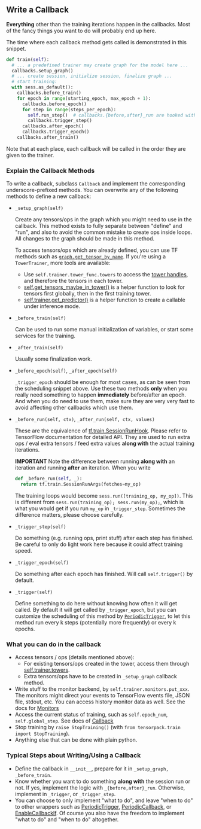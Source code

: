
## Write a Callback

__Everything__ other than the training iterations happen in the callbacks.
Most of the fancy things you want to do will probably end up here.

The time where each callback method gets called is demonstrated in this snippet.
```python
def train(self):
  # ... a predefined trainer may create graph for the model here ...
  callbacks.setup_graph()
  # ... create session, initialize session, finalize graph ...
  # start training:
  with sess.as_default():
    callbacks.before_train()
    for epoch in range(starting_epoch, max_epoch + 1):
      callbacks.before_epoch()
      for step in range(steps_per_epoch):
        self.run_step()  # callbacks.{before,after}_run are hooked with session
        callbacks.trigger_step()
      callbacks.after_epoch()
      callbacks.trigger_epoch()
    callbacks.after_train()
```
Note that at each place, each callback will be called in the order they are given to the trainer.


### Explain the Callback Methods

To write a callback, subclass `Callback` and implement the corresponding underscore-prefixed methods.
You can overwrite any of the following methods to define a new callback:

* `_setup_graph(self)`

  Create any tensors/ops in the graph which you might need to use in the callback.
  This method exists to fully separate between "define" and "run", and also to
  avoid the common mistake to create ops inside
  loops. All changes to the graph should be made in this method.

  To access tensors/ops which are already defined,
  you can use TF methods such as
  [`graph.get_tensor_by_name`](https://www.tensorflow.org/api_docs/python/tf/Graph#get_tensor_by_name).
  If you're using a `TowerTrainer`, more tools are available:

  - Use `self.trainer.tower_func.towers` to access the
  	[tower handles](../../modules/tfutils.html#tensorpack.tfutils.tower.TowerTensorHandles),
  	and therefore the tensors in each tower.
  - [self.get_tensors_maybe_in_tower()](../../modules/callbacks.html#tensorpack.callbacks.Callback.get_tensors_maybe_in_tower)
  	is a helper function to look for tensors first globally, then in the first training tower.
  - [self.trainer.get_predictor()](../../modules/train.html#tensorpack.train.TowerTrainer.get_predictor)
  	is a helper function to create a callable under inference mode.

* `_before_train(self)`

  Can be used to run some manual initialization of variables, or start some services for the training.

* `_after_train(self)`

  Usually some finalization work.

* `_before_epoch(self)`, `_after_epoch(self)`

  `_trigger_epoch` should be enough for most cases, as can be seen from the scheduling snippet above.
  Use these two methods __only__ when you really need something to happen __immediately__ before/after an epoch.
	And when you do need to use them, make sure they are very very fast to avoid affecting other callbacks which use them.

* `_before_run(self, ctx)`, `_after_run(self, ctx, values)`

  These are the equivalence of [tf.train.SessionRunHook](https://www.tensorflow.org/api_docs/python/tf/train/SessionRunHook).
  Please refer to TensorFlow documentation for detailed API.
  They are used to run extra ops / eval extra tensors / feed extra values __along with__ the actual training iterations.

  __IMPORTANT__ Note the difference between running __along with__ an iteration and running __after__ an iteration.
  When you write

  ```python
  def _before_run(self, _):
    return tf.train.SessionRunArgs(fetches=my_op)
  ```

  The training loops would become `sess.run([training_op, my_op])`.
  This is different from `sess.run(training_op); sess.run(my_op);`,
  which is what you would get if you run `my_op` in `_trigger_step`.
	Sometimes the difference matters, please choose carefully.

* `_trigger_step(self)`

  Do something (e.g. running ops, print stuff) after each step has finished.
  Be careful to only do light work here because it could affect training speed.

* `_trigger_epoch(self)`

  Do something after each epoch has finished. Will call `self.trigger()` by default.

* `_trigger(self)`

  Define something to do here without knowing how often it will get called.
  By default it will get called by `_trigger_epoch`,
  but you can customize the scheduling of this method by
  [`PeriodicTrigger`](../../modules/callbacks.html#tensorpack.callbacks.PeriodicTrigger),
  to let this method run every k steps (potentially more frequently) or every k epochs.

### What you can do in the callback

* Access tensors / ops (details mentioned above):
	* For existing tensors/ops created in the tower, access them through [self.trainer.towers](../../modules/train.html#tensorpack.train.TowerTrainer.towers).
	* Extra tensors/ops have to be created in `_setup_graph` callback method.
* Write stuff to the monitor backend, by `self.trainer.monitors.put_xxx`.
  The monitors might direct your events to TensorFlow events file, JSON file, stdout, etc.
  You can access history monitor data as well. See the docs for [Monitors](../../modules/callbacks.html#tensorpack.callbacks.Monitors)
* Access the current status of training, such as `self.epoch_num`, `self.global_step`. See docs of [Callback](../../modules/callbacks.html#tensorpack.callbacks.Callback)
* Stop training by `raise StopTraining()` (with `from tensorpack.train import StopTraining`).
* Anything else that can be done with plain python.

### Typical Steps about Writing/Using a Callback

* Define the callback in `__init__`, prepare for it in `_setup_graph, _before_train`.
* Know whether you want to do something __along with__ the session run or not.
  If yes, implement the logic with `_{before,after}_run`.
  Otherwise, implement in `_trigger`, or `_trigger_step`.
* You can choose to only implement "what to do", and leave "when to do" to
  other wrappers such as
  [PeriodicTrigger](../../modules/callbacks.html#tensorpack.callbacks.PeriodicTrigger),
  [PeriodicCallback](../../modules/callbacks.html#tensorpack.callbacks.PeriodicCallback),
  or [EnableCallbackIf](../../modules/callbacks.html#tensorpack.callbacks.EnableCallbackIf).
	Of course you also have the freedom to implement "what to do" and "when to do" altogether.

